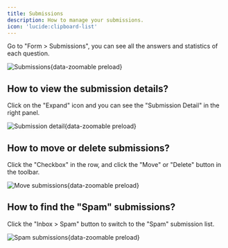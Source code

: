 ```yaml
---
title: Submissions
description: How to manage your submissions.
icon: 'lucide:clipboard-list'
---
```


Go to "Form > Submissions", you can see all the answers and statistics of each question.

![Submissions](/images/submissions.png){data-zoomable preload}

## How to view the submission details?

Click on the "Expand" icon and you can see the "Submission Detail" in the right panel.

![Submission detail](/images/submisison-detail.png){data-zoomable preload}

## How to move or delete submissions?

Click the "Checkbox" in the row, and click the "Move" or "Delete" button in the toolbar.

![Move submissions](/images/submission-move.png){data-zoomable preload}

## How to find the "Spam" submissions?

Click the "Inbox > Spam" button to switch to the "Spam" submission list.

![Spam submissions](/images/submission-spam.png){data-zoomable preload}
